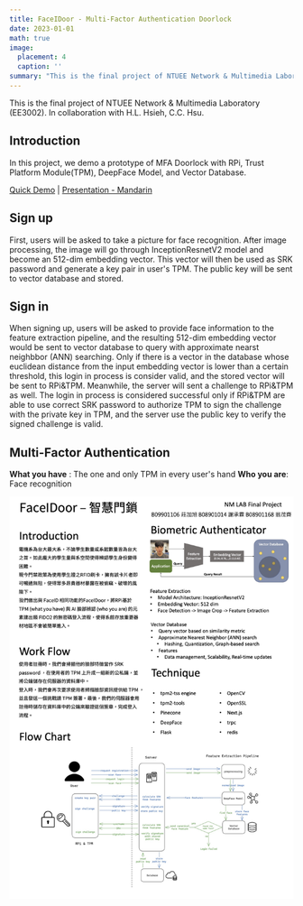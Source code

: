 ```yaml
---
title: FaceIDoor - Multi-Factor Authentication Doorlock
date: 2023-01-01
math: true
image:
  placement: 4
  caption: ''
summary: "This is the final project of NTUEE Network & Multimedia Laboratory (EE3002)."
---
```

This is the final project of NTUEE Network & Multimedia Laboratory (EE3002).
In collaboration with H.L. Hsieh, C.C. Hsu.

## Introduction
In this project, we demo a prototype of MFA Doorlock with RPi, Trust Platform Module(TPM), DeepFace Model, and Vector Database. 

[Quick Demo](https://youtu.be/CD8uWzFCUa4) | [Presentation - Mandarin](https://youtu.be/2mjUE9uJjco)

## Sign up
First, users will be asked to take a picture for face recognition. After image processing, the image will go through InceptionResnetV2 model and become an 512-dim embedding vector.
This vector will then be used as SRK password and generate a key pair in user's TPM. The public key will be sent to vector database and stored.
## Sign in
When signing up, users will be asked to provide face information to the feature extraction pipeline, and the resulting 512-dim embedding vector would be sent to vector database to query with approximate nearst neighbbor (ANN) searching. Only if there is a vector in the database whose euclidean distance from the input embedding vector is lower than a certain threshold, this login in process is consider valid, and the stored vector will be sent to RPi&TPM. Meanwhile, the server will sent a challenge to RPi&TPM as well. The login in process is considered successful only if RPi&TPM are able to use correct SRK password to authorize TPM to sign the challenge with the private key in TPM, and the server use the public key to verify the signed challenge is valid. 

## Multi-Factor Authentication
**What you have** : The one and only TPM in every user's hand
**Who you are**: Face recognition

![png](./img/NM_LAB_poster_V4.jpg "poster")